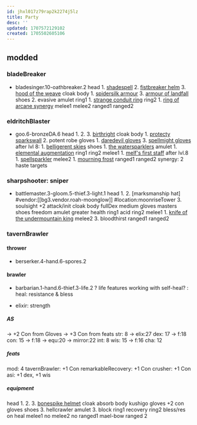 ```yaml
---
id: jhxl017z79rap2k2274j5lz
title: Party
desc: ''
updated: 1707572129102
created: 1705502605106
---
```


## modded
### bladeBreaker
- bladesinger.10-oathbreaker.2
  head
      1. [shadespell](#bg3.location:omeluum)
      2. [fistbreaker helm](https://bg3.wiki/wiki/Fistbreaker_Helm)
      3. [hood of the weave](https://bg3.wiki/wiki/Hood_of_the_Weave)
  cloak
  body
      1. [spidersilk armour](https://bg3.wiki/wiki/Spidersilk_Armour)
      3. [armour of landfall](https://bg3.wiki/wiki/Armour_of_Landfall)
  shoes
      2. evasive
  amulet
  ring1
      1. [strange conduit ring](https://bg3.wiki/wiki/Strange_Conduit_Ring)
  ring2
      1. [ring of arcane synergy](https://bg3.wiki/wiki/Ring_of_Arcane_Synergy)
  melee1
  melee2
  ranged1
  ranged2

### eldritchBlaster
- goo.6-bronzeDA.6
  head
      1.
      2.
      3. [birthright](https://bg3.wiki/wiki/Birthright)
  cloak
  body
      1. [protecty sparkswall](https://bg3.wiki/wiki/The_Protecty_Sparkswall)
      2. potent robe
  gloves
      1. [daredevil gloves](https://bg3.wiki/wiki/Daredevil_Gloves)
      3. [spellmight gloves](https://bg3.wiki/wiki/Spellmight_Gloves)
    after lvl 8:
      1. [belligerent skies](https://bg3.wiki/wiki/Gloves_of_Belligerent_Skies)
  shoes
      1. [the watersparklers](https://bg3.wiki/wiki/The_Watersparkers)
  amulet
      1. [elemental augmentation](https://bg3.wiki/wiki/Cr%C3%A8che_Y%27llek#Notable_items)
  ring1
  ring2
  melee1
      1. [melf's first staff](https://bg3.wiki/wiki/Melf%27s_First_Staff)
    after lvl.8
      1. [spellsparkler](https://bg3.wiki/wiki/The_Spellsparkler)
  melee2
      1. [mourning frost](https://bg3.wiki/wiki/Mourning_Frost)
  ranged1
  ranged2
synergy: 2 haste targets

### sharpshooter: sniper
- battlemaster.3-gloom.5-thief.3-light.1
  head
    1.
    2. [marksmanship hat] #vendor:[[bg3.vendor.roah-moonglow]] #location:moonriseTower
    3. soulsight +2 attack/init
  cloak
  body
    fullDex medium
  gloves
    masters
  shoes
    freedom
  amulet
    greater health
  ring1
    acid
  ring2
  melee1
      1. [knife of the undermountain king](https://bg3.wiki/wiki/Knife_of_the_Undermountain_King)
  melee2
      3. bloodthirst
  ranged1
  ranged2

### tavernBrawler
#### thrower
- berserker.4-hand.6-spores.2

#### brawler
- barbarian.1-hand.6-thief.3-life.2
? life features working with self-heal?
: heal: resistance & bless
+ elixir: strength
##### AS
-> +2 Con from Gloves
-> +3 Con from feats
str: 8 -> elix:27
dex: 17 -> f:18
con: 15 -> f:18 -> equ:20 -> mirror:22
int: 8
wis: 15 -> f:16
cha: 12

##### feats
mod: 4
tavernBrawler: +1 Con
remarkableRecovery: +1 Con
crusher: +1 Con
asi: +1 dex, +1 wis

##### equipment
  head
      1.
      2.
      3. [bonespike helmet](https://bg3.wiki/wiki/Bonespike_Helmet)
  cloak
    absorb
  body
    kushigo
  gloves
    +2 con gloves
  shoes
    3. hellcrawler
  amulet
    3. block
  ring1
    recovery
  ring2
    bless/res on heal
  melee1
    no
  melee2
    no
  ranged1
    mael-bow
  ranged 2

